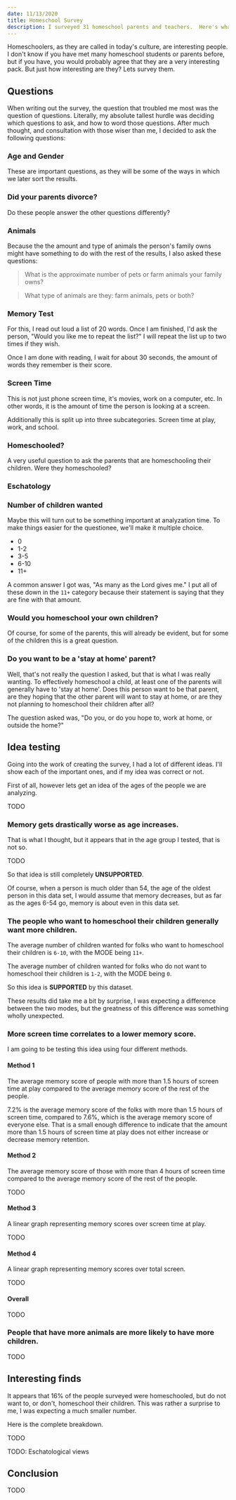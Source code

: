 ```yaml
---
date: 11/13/2020
title: Homeschool Survey
description: I surveyed 31 homeschool parents and teachers.  Here's what I found.
---
```


Homeschoolers, as they are called in today's culture, are interesting people.  I don't know if you have met many homeschool students or parents before, but if you have, you would probably agree that they are a very interesting pack.  But just how interesting are they?  Lets survey them.

## Questions

When writing out the survey, the question that troubled me most was the question of questions.  Literally, my absolute tallest hurdle was deciding which questions to ask, and how to word those questions.  After much thought, and consultation with those wiser than me, I decided to ask the following questions:

### Age and Gender

These are important questions, as they will be some of the ways in which we later sort the results.

### Did your parents divorce?

Do these people answer the other questions differently?

### Animals

Because the the amount and type of animals the person's family owns might have something to do with the rest of the results, I also asked these questions:

> What is the approximate number of pets or farm animals your family owns?

> What type of animals are they: farm animals, pets or both?

### Memory Test

For this, I read out loud a list of 20 words.  Once I am finished, I'd ask the person, "Would you like me to repeat the list?"  I will repeat the list up to two times if they wish.

Once I am done with reading, I wait for about 30 seconds, the amount of words they remember is their score.

### Screen Time

This is not just phone screen time, it's movies, work on a computer, etc.  In other words, it is the amount of time the person is looking at a screen.

Additionally this is split up into three subcategories.  Screen time at play, work, and school.

### Homeschooled?

A very useful question to ask the parents that are homeschooling their children.  Were they homeschooled?

### Eschatology

### Number of children wanted

Maybe this will turn out to be something important at analyzation time.  To make things easier for the questionee, we'll make it multiple choice.

- 0
- 1-2
- 3-5
- 6-10
- 11+

A common answer I got was, "As many as the Lord gives me."  I put all of these down in the `11+` category because their statement is saying that they are fine with that amount.

### Would you homeschool your own children?

Of course, for some of the parents, this will already be evident, but for some of the children this is a great question.

### Do you want to be a 'stay at home' parent?

Well, that's not really the question I asked, but that is what I was really wanting.  To effectively homeschool a child, at least one of the parents will generally have to 'stay at home'.  Does this person want to be that parent, are they hoping that the other parent will want to stay at home, or are they not planning to homeschool their children after all?

The question asked was, "Do you, or do you hope to, work at home, or outside the home?"

## Idea testing

Going into the work of creating the survey, I had a lot of different ideas.  I'll show each of the important ones, and if my idea was correct or not.

First of all, however lets get an idea of the ages of the people we are analyzing.

TODO

### Memory gets drastically worse as age increases.

That is what I thought, but it appears that in the age group I tested, that is not so.

TODO

So that idea is still completely **UNSUPPORTED**.

Of course, when a person is much older than 54, the age of the oldest person in this data set, I would assume that memory decreases, but as far as the ages 6-54 go, memory is about even in this data set.

### The people who want to homeschool their children generally want more children.

The average number of children wanted for folks who want to homeschool their children is `6-10`, with the MODE being `11+`.

The average number of children wanted for folks who do not want to homeschool their children is `1-2`, with the MODE being `0`.

So this idea is **SUPPORTED** by this dataset.

These results did take me a bit by surprise, I was expecting a difference between the two modes, but the greatness of this difference was something wholly unexpected.

### More screen time correlates to a lower memory score.

I am going to be testing this idea using four different methods.

#### Method 1

The average memory score of people with more than 1.5 hours of screen time at play compared to the average memory score of the rest of the people.

7.2% is the average memory score of the folks with more than 1.5 hours of screen time, compared to 7.6%, which is the average memory score of everyone else.  That is a small enough difference to indicate that the amount more than 1.5 hours of screen time at play does not either increase or decrease memory retention.

#### Method 2

The average memory score of those with more than 4 hours of screen time compared to the average memory score of the rest of the people.

TODO

#### Method 3

A linear graph representing memory scores over screen time at play.

TODO

#### Method 4

A linear graph representing memory scores over total screen.

TODO

#### Overall

TODO

### People that have more animals are more likely to have more children.

TODO

## Interesting finds

It appears that 16% of the people surveyed were homeschooled, but do not want to, or don't, homeschool their children.  This was rather a surprise to me, I was expecting a much smaller number.

Here is the complete breakdown.

TODO

TODO: Eschatological views

## Conclusion

TODO
